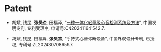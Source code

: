# Patent
* 胡斌, 钱昆, **张昊杰**, 田福泽, "[一种一体化轻量级心音检测系统及方法](https://kns.cnki.net/kcms2/article/abstract?v=4fayqqv3WFd4Zk6MWIX5SX6v8qk-V5nnYihyJWFYHHUMXIp9JXKNYfpp9a9RpFlKcgmnXJvzYKBMlzh11Gky9EghdS_IopUKJl8c02-NsEq4UB0J1GUeWxrbNt6y5260kT7dHKzG8SwbcGgdbo1x6rA8CHOPiroiI0WCr4liP0jQ7XlMDckZojGmLjyEGHH2&uniplatform=NZKPT&language=CHS)", 
中国发明专利, 专利受理中, 申请号:CN202411641542.7.

* 胡斌, 钱昆, 田福泽, **张昊杰**, "手持式心音诊断设备", 中国外观设计专利, 已授权, 专利号:ZL202430708659.7.